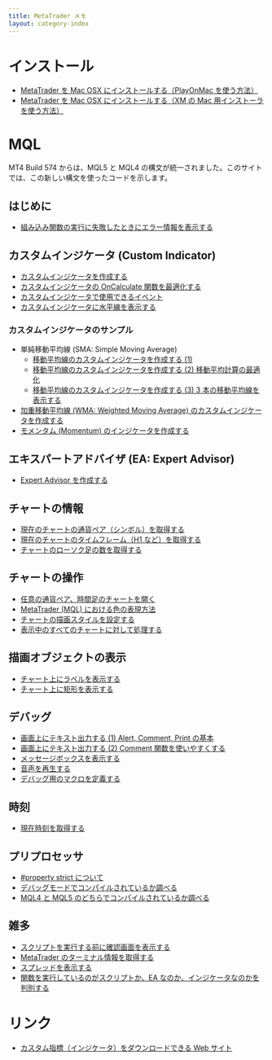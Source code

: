 ```yaml
---
title: MetaTrader メモ
layout: category-index
---
```


インストール
====
* [MetaTrader を Mac OSX にインストールする（PlayOnMac を使う方法）](install-play-on-mac.html)
* [MetaTrader を Mac OSX にインストールする（XM の Mac 用インストーラを使う方法）](install-xm.html)


MQL
====

MT4 Build 574 からは、MQL5 と MQL4 の構文が統一されました。このサイトでは、この新しい構文を使ったコードを示します。

はじめに
----
* [組み込み関数の実行に失敗したときにエラー情報を表示する](basic/show-error.html)

カスタムインジケータ (Custom Indicator)
----
* [カスタムインジケータを作成する](create-indicator.html)
* [カスタムインジケータの OnCalculate 関数を最適化する](optimize-on-calculate.html)
* [カスタムインジケータで使用できるイベント](event-for-indicator.html)
* [カスタムインジケータに水平線を表示する](indicator-level-line.html)

### カスタムインジケータのサンプル
* 単純移動平均線 (SMA: Simple Moving Average)
  * [移動平均線のカスタムインジケータを作成する (1)](moving-average1.html)
  * [移動平均線のカスタムインジケータを作成する (2) 移動平均計算の最適化](moving-average2.html)
  * [移動平均線のカスタムインジケータを作成する (3) 3 本の移動平均線を表示する](moving-average3.html)
* [加重移動平均線 (WMA: Weighted Moving Average) のカスタムインジケータを作成する](indicator-wma.html)
* [モメンタム (Momentum) のインジケータを作成する](indicator-momentum.html)

エキスパートアドバイザ (EA: Expert Advisor)
----
* [Expert Advisor を作成する](create-advisor.html)

チャートの情報
----
* [現在のチャートの通貨ペア（シンボル）を取得する](chartinfo/get-current-symbol.html)
* [現在のチャートのタイムフレーム（H1 など）を取得する](chartinfo/get-current-timeframe.html)
* [チャートのローソク足の数を取得する](chartinfo/get-bar-count.html)

チャートの操作
----
* [任意の通貨ペア、時間足のチャートを開く](chart-open.html)
* [MetaTrader (MQL) における色の表現方法](colors.html)
* [チャートの描画スタイルを設定する](drawing-style.html)
* [表示中のすべてのチャートに対して処理する](for-each-chart.html)

描画オブジェクトの表示
----
* [チャート上にラベルを表示する](draw/label.html)
* [チャート上に矩形を表示する](draw/rect.html)

デバッグ
----
* [画面上にテキスト出力する (1) Alert, Comment, Print の基本](print-text1.html)
* [画面上にテキスト出力する (2) Comment 関数を使いやすくする](print-text2.html)
* [メッセージボックスを表示する](messagebox.html)
* [音声を再生する](play-sound.html)
* [デバッグ用のマクロを定義する](debug-macro.html)

時刻
----
* [現在時刻を取得する](current-time.html)

プリプロセッサ
----
* [#property strict について](property-strict.html)
* [デバッグモードでコンパイルされているか調べる](check-debug-mode.html)
* [MQL4 と MQL5 のどちらでコンパイルされているか調べる](check-mql4-or-mql5.html)


雑多
----
* [スクリプトを実行する前に確認画面を表示する](confirmation.html)
* [MetaTrader のターミナル情報を取得する](terminal-info.html)
* [スプレッドを表示する](show-spread.html)
* [関数を実行しているのがスクリプトか、EA なのか、インジケータなのかを判別する](program-type.html)



リンク
====
* [カスタム指標（インジケータ）をダウンロードできる Web サイト](link-indicator.html)
